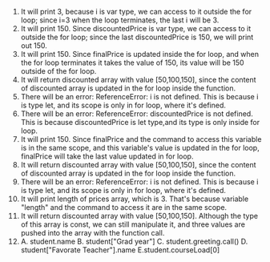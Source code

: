 1. It will print 3, because i is var type, we can access to it outside the for loop; since i=3 when the loop terminates, the last i will be 3.
2. It will print 150. Since discountedPrice is var type, we can access to it outside the for loop; since the last discountedPrice is 150, we will print out 150.
3. It will print 150. Since finalPrice is updated inside the for loop, and when the for loop terminates it takes the value of 150, its value will be 150 outside of the for loop.
4. It will return discounted array with value [50,100,150], since the content of discounted array is updated in the for loop inside the function.
5. There will be an error: ReferenceError: i is not defined. This is because i is type let, and its scope is only in for loop, where it's defined.
6. There will be an error: ReferenceError: discountedPrice is not defined. This is because discountedPrice is let type,and its type is only inside for loop.
7. It will print 150. Since finalPrice and the command to access this variable is in the same scope, and this variable's value is updated in the for loop, finalPrice will take the last value updated in for loop. 
8. It will return discounted array with value [50,100,150], since the content of discounted array is updated in the for loop inside the function.
9. There will be an error: ReferenceError: i is not defined. This is because i is type let, and its scope is only in for loop, where it's defined.
10. It will print length of prices array, which is 3. That's because variable "length" and the command to access it are in the same scope. 
11. It will return discounted array with value [50,100,150]. Although the type of this array is const, we can still manipulate it, and three values are pushed into the array with the function call. 
12. A. student.name B. student["Grad year"] C. student.greeting.call() D. student["Favorate Teacher"].name E.student.courseLoad[0]